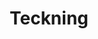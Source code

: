 ﻿---
title: Teckning
type: docs
weight: 45
url: /sv/java/drawing/
description: Det här avsnittet förklarar hur man ritar former på en visio-sida med Aspose.Diagram.
---
